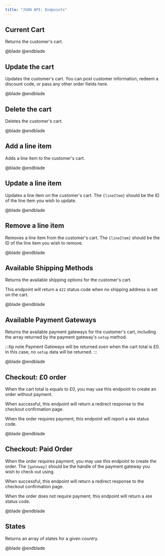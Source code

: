 ```yaml
---
title: "JSON API: Endpoints"
---
```


## Current Cart
Returns the customer's cart.

@blade
<x-api-endpoint method="GET" path="/!/cargo/cart" />
@endblade

## Update the cart
Updates the customer's cart. You can post customer information, redeem a discount code, or pass any other order fields here.

[//]: # (Note: Parameters are duplicated in frontend/tags/cart.md)
@blade
<x-api-endpoint
	method="POST"
	path="/!/cargo/cart"
	:parameters="[
		[
			'key' => 'customer', 
			'type' => 'array', 
			'required' => false,
			'description' => 'Customer information to persist on the cart.',
			'parameters' => [
				['key' => 'name', 'type' => 'string'],
				['key' => 'first_name', 'type' => 'string'],
				['key' => 'last_name', 'type' => 'string'],
				['key' => 'email', 'type' => 'string'],
				['key' => '*', 'description' => 'Any other fields defined in your [user blueprint](https://statamic.dev/users#user-fields).'],
			],
		],
		['key' => 'discount_code', 'type' => 'string'],
		['key' => 'shipping_method', 'type' => 'string', 'description' => 'Required when `shipping_option` is provided.'],
		['key' => 'shipping_option', 'type' => 'string', 'description' => 'Required when `shipping_method` is provided.'],
		['key' => 'shipping_line_1', 'type' => 'string'],
		['key' => 'shipping_line_2', 'type' => 'string'],
		['key' => 'shipping_city', 'type' => 'string'],
		['key' => 'shipping_postcode', 'type' => 'string'],
		['key' => 'shipping_country', 'type' => 'string', 'description' => 'Must be in [ISO3](https://www.iso.org/obp/ui#iso:pub:PUB500001:en) format.'],
		['key' => 'shipping_state', 'type' => 'string', 'description' => 'Must match one of the states in [Cargo\'s `states.json` file](https://github.com/duncanmcclean/statamic-cargo/blob/main/resources/json/states.json).'],
		['key' => 'billing_line_1', 'type' => 'string'],
		['key' => 'billing_line_2', 'type' => 'string'],
		['key' => 'billing_city', 'type' => 'string'],
		['key' => 'billing_postcode', 'type' => 'string'],
		['key' => 'billing_country', 'type' => 'string', 'description' => 'Must be in [ISO3](https://www.iso.org/obp/ui#iso:pub:PUB500001:en) format.'],
		['key' => 'billing_state', 'type' => 'string', 'description' => 'Must match one of the states in [Cargo\'s `states.json` file](https://github.com/duncanmcclean/statamic-cargo/blob/main/resources/json/states.json).'],
		['key' => '*', 'description' => 'Any other fields defined in your [order blueprint](/docs/orders#blueprint).'],
	]"
/>
@endblade

## Delete the cart
Deletes the customer's cart.

@blade
<x-api-endpoint method="DELETE" path="/!/cargo/cart" />
@endblade

## Add a line item
Adds a line item to the customer's cart.

[//]: # (Note: Parameters are duplicated in frontend/tags/cart.md)
@blade
<x-api-endpoint
	method="POST"
	path="/!/cargo/cart/line-items"
	:parameters="[
		['key' => 'product', 'type' => 'string', 'required' => true],
		['key' => 'variant', 'type' => 'string', 'description' => 'Required when adding a variant product.'],
		['key' => 'quantity', 'type' => 'integer', 'description' => 'Defaults to `1`'],
		[
			'key' => 'customer', 
			'type' => 'array', 
			'required' => false,
			'description' => 'Customer information to persist on the cart.',
			'parameters' => [
				['key' => 'name', 'type' => 'string'],
				['key' => 'first_name', 'type' => 'string'],
				['key' => 'last_name', 'type' => 'string'],
				['key' => 'email', 'type' => 'string'],
				['key' => '*', 'description' => 'Any other fields defined in your [user blueprint](https://statamic.dev/users#user-fields).'],
			],
		],
		['key' => '*', 'description' => 'Any other data you\'d like to persist on the line item.'],
	]"
/>
@endblade

## Update a line item
Updates a line item on the customer's cart. The `{lineItem}` should be the ID of the line item you wish to update.

[//]: # (Note: Parameters are duplicated in frontend/tags/cart.md)
@blade
<x-api-endpoint
	method="PATCH"
	path="/!/cargo/cart/line-items/{lineItem}"
	:parameters="[
		['key' => 'variant', 'type' => 'string', 'description' => 'Required when the product is a variant product.'],
		['key' => 'quantity', 'type' => 'integer'],
		[
			'key' => 'customer', 
			'type' => 'array', 
			'required' => false,
			'description' => 'Customer information to persist on the cart.',
			'parameters' => [
				['key' => 'name', 'type' => 'string'],
				['key' => 'first_name', 'type' => 'string'],
				['key' => 'last_name', 'type' => 'string'],
				['key' => 'email', 'type' => 'string'],
				['key' => '*', 'description' => 'Any other fields defined in your [user blueprint](https://statamic.dev/users#user-fields).'],
			],
		],
		['key' => '*', 'description' => 'Any other data you\'d like to persist on the line item.'],
	]"
/>
@endblade

## Remove a line item
Removes a line item from the customer's cart. The `{lineItem}` should be the ID of the line item you wish to remove.

@blade
<x-api-endpoint method="DELETE" path="/!/cargo/cart/line-items/{lineItem}" />
@endblade

## Available Shipping Methods
Returns the available shipping options for the customer's cart.

This endpoint will return a `422` status code when no shipping address is set on the cart.

@blade
<x-api-endpoint method="GET" path="/!/cargo/cart/shipping" />
@endblade

## Available Payment Gateways
Returns the available payment gateways for the customer's cart, including the array returned by the payment gateway's `setup` method.

:::tip note
Payment Gateways will be returned *even* when the cart total is £0. In this case, no `setup` data will be returned.
:::

@blade
<x-api-endpoint method="GET" path="/!/cargo/cart/payment-gateways" />
@endblade

## Checkout: £0 order
When the cart total is equals to £0, you may use this endpoint to create an order without payment.

When successful, this endpoint will return a redirect response to the checkout confirmation page.

When the order requires payment, this endpoint will report a `404` status code.

@blade
<x-api-endpoint
	method="GET / POST"
	path="/!/cargo/cart/checkout"
	:parameters="[
		['key' => 'discount_code', 'type' => 'string'],
	]"
/>
@endblade

## Checkout: Paid Order
When the order requires payment, you may use this endpoint to create the order. The `{gateway}` should be the handle of the payment gateway you wish to check out using.

When successful, this endpoint will return a redirect response to the checkout confirmation page.

When the order does not require payment, this endpoint will return a `404` status code.

@blade
<x-api-endpoint
	method="GET / POST"
	path="/!/cargo/cart/payments/{gateway}/checkout"
	:parameters="[
		['key' => 'discount_code', 'type' => 'string'],
	]"
/>
@endblade

## States
Returns an array of states for a given country.

@blade
<x-api-endpoint
	method="GET"
	path="/!/cargo/states"
	:parameters="[
		['key' => 'country', 'type' => 'string', 'required' => true, 'description' => 'Must be in [ISO3](https://www.iso.org/obp/ui#iso:pub:PUB500001:en) format.'],
	]"
/>
@endblade